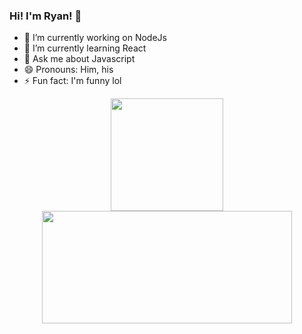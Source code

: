 ### Hi! I'm Ryan! 👋


- 🔭 I’m currently working on NodeJs 
- 🌱 I’m currently learning React
- 💬 Ask me about Javascript
- 😄 Pronouns: Him, his
- ⚡ Fun fact: I'm funny lol


<div align="center">
  <a href="https://github.com/RyanD3g">
  <img height="180em" src="https://github-readme-stats.vercel.app/api?username=RyanD3g&show_icons=true&theme=tokyonight&include_all_commits=true&count_private=true"/>
  <img height="180em" width="400" src="https://github-readme-stats.vercel.app/api/top-langs/?username=RyanD3g&layout=compact&langs_count=7&theme=tokyonight"/>
</div>

